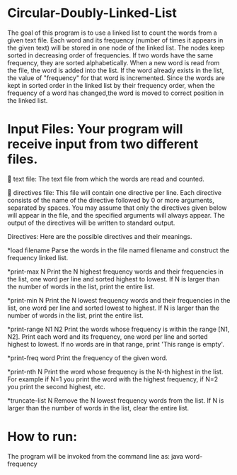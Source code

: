 # Circular-Doubly-Linked-List

The goal of this program is to use a linked list to count the words from a given text file.
Each word and its frequency (number of times it appears in the given text) will be stored in
one node of the linked list. The nodes keep sorted in decreasing order of frequencies. If
two words have the same frequency, they are sorted alphabetically.
When a new word is read from the file, the word is added into the list. If the word
already exists in the list, the value of "frequency" for that word is incremented. Since
the words are kept in sorted order in the linked list by their frequency order, when the frequency
of a word has changed,the word is moved to correct position in the linked list.

# Input Files: Your program will receive input from two different files.
 text file: The text file from which the words are read and counted.

 directives file: This file will contain one directive per line. Each directive consists of the
name of the directive followed by 0 or more arguments, separated by spaces. You may assume
that only the directives given below will appear in the file, and the specified arguments will
always appear. The output of the directives will be written to standard output.

Directives: Here are the possible directives and their meanings.

*load filename
Parse the words in the file named filename and construct the frequency linked list.

*print-max N
Print the N highest frequency words and their frequencies in the list, one word per line and
sorted highest to lowest. If N is larger than the number of words in the list, print the entire
list.

*print-min N
Print the N lowest frequency words and their frequencies in the list, one word per line and
sorted lowest to highest. If N is larger than the number of words in the list, print the entire
list.

*print-range N1 N2
Print the words whose frequency is within the range [N1, N2]. Print each word and its
frequency, one word per line and sorted highest to lowest. If no words are in that range, print
'This range is empty'.

*print-freq word
Print the frequency of the given word.

*print-nth N
Print the word whose frequency is the N-th highest in the list. For example if N=1 you print
the word with the highest frequency, if N=2 you print the second highest, etc.

*truncate-list N
Remove the N lowest frequency words from the list. If N is larger than the number of words
in the list, clear the entire list.

# How to run:
The program will be invoked from the command line as: java word-frequency
<directives-file>
